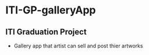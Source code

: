 # ITI-GP-galleryApp

## ITI Graduation Project 

- Gallery app that artist can sell and post thier artworks 
